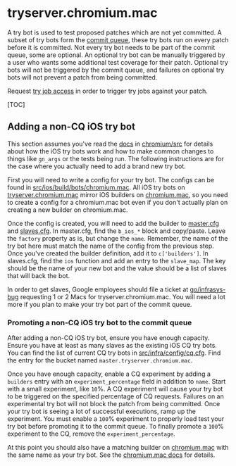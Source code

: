 # tryserver.chromium.mac

A try bot is used to test proposed patches which are not yet committed. A subset
of try bots form the [commit queue], these try bots run on every patch before it
is committed. Not every try bot needs to be part of the commit queue, some are
optional. An optional try bot can be manually triggered by a user who wants some
additional test coverage for their patch. Optional try bots will not be
triggered by the commit queue, and failures on optional try bots will not
prevent a patch from being committed.

Request [try job access] in order to trigger try jobs against your patch.

[TOC]

## Adding a non-CQ iOS try bot

This section assumes you've read the [docs] in [chromium/src] for details about
how the iOS try bots work and how to make common changes to things like
`gn_args` or the tests being run. The following instructions are for the case
where you actually need to add a brand new try bot.

First you will need to write a config for your try bot. The configs can be found
in [src/ios/build/bots/chromium.mac]. All iOS try bots on
[tryserver.chromium.mac] mirror iOS builders on [chromium.mac], so you need to
create a config for a chromium.mac bot even if you don't actually plan on
creating a new builder on chromium.mac.

Once the config is created, you will need to add the builder to [master.cfg] and
[slaves.cfg]. In master.cfg, find the `b_ios_*` block and copy/paste. Leave the
`factory` property as is, but change the `name`. Remember, the name of the try
bot here must match the name of the config from the previous step. Once you've
created the builder definition, add it to `c['builders']`. In slaves.cfg, find
the `ios` function and add an entry to the `slave_map`. The key should be the
name of your new bot and the value should be a list of slaves that will back the
bot.

In order to get slaves, Google employees should file a ticket at
[go/infrasys-bug] requesting 1 or 2 Macs for tryserver.chromium.mac. You will
need a lot more if you plan to make your try bot part of the commit queue.

### Promoting a non-CQ iOS try bot to the commit queue

After adding a non-CQ iOS try bot, ensure you have enough capacity. Ensure you
have at least as many slaves as the existing iOS CQ try bots. You can find the
list of current CQ try bots in [src/infra/config/cq.cfg]. Find the entry for the
bucket named `master.tryserver.chromium.mac`.

Once you have enough capacity, enable a CQ experiment by adding a `builders`
entry with an `experiment_percentage` field in addition to `name`. Start with a
small experiment, like `10`%. A CQ experiment will cause your try bot to be
triggered on the specified percentage of CQ requests. Failures on an
experimental try bot will not block the patch from being committed. Once your
try bot is seeing a lot of successful executions, ramp up the experiment. You
must enable a `100`% experiment to properly load test your try bot before
promoting it to the commit queue. To finally promote a `100`% experiment to the
CQ, remove the `experiment_percentage`.

At this point you should also have a matching builder on [chromium.mac] with the
same name as your try bot. See the [chromium.mac docs] for details.

[chromium.mac]: https://build.chromium.org/p/chromium.mac
[chromium.mac docs]: ../master.chromium.mac/README.md
[chromium/src]: https://chromium.googlesource.com/chromium/src
[commit queue]: https://dev.chromium.org/developers/testing/commit-queue
[docs]: https://chromium.googlesource.com/chromium/src/+/master/docs/ios_infra.md
[go/infrasys-bug]: https://goto.google.com/infrasys-bug
[master.cfg]: ./master.cfg
[slaves.cfg]: ./slaves.cfg
[src/infra/config/cq.cfg]: https://chromium.googlesource.com/chromium/src/+/master/infra/config/cq.cfg
[src/ios/build/bots/chromium.mac]: https://chromium.googlesource.com/chromium/src/+/master/ios/build/bots/chromium.mac
[try job access]: https://www.chromium.org/getting-involved/become-a-committer#TOC-Try-job-access
[tryserver.chromium.mac]: https://build.chromium.org/p/tryserver.chromium.mac/waterfall
